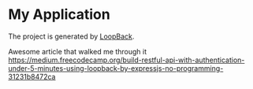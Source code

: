 # My Application

The project is generated by [LoopBack](http://loopback.io).

Awesome article that walked me through it
https://medium.freecodecamp.org/build-restful-api-with-authentication-under-5-minutes-using-loopback-by-expressjs-no-programming-31231b8472ca
